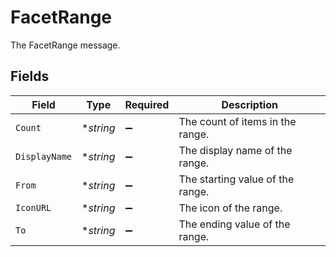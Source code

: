 # FacetRange

The FacetRange message.


## Fields

| Field                            | Type                             | Required                         | Description                      |
| -------------------------------- | -------------------------------- | -------------------------------- | -------------------------------- |
| `Count`                          | **string*                        | :heavy_minus_sign:               | The count of items in the range. |
| `DisplayName`                    | **string*                        | :heavy_minus_sign:               | The display name of the range.   |
| `From`                           | **string*                        | :heavy_minus_sign:               | The starting value of the range. |
| `IconURL`                        | **string*                        | :heavy_minus_sign:               | The icon of the range.           |
| `To`                             | **string*                        | :heavy_minus_sign:               | The ending value of the range.   |
